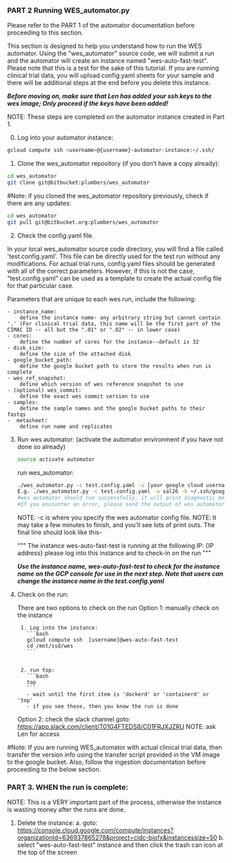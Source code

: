 ### PART 2 Running WES_automator.py
Please refer to the PART 1 of the automator documentation before proceeding to this section.

This section is designed to help you understand how to run the WES automator. Using the "wes_automator" source code, we will submit a run and the automator will create an instance named "wes-auto-fast-test".  Please note that this is a test for the sake of this tutorial.  If you are running clinical trial data, you will upload config.yaml sheets for your sample and there will be additional steps at the end before you delete this instance.

***Before moving on, make sure that Len has added your ssh keys to the wes
image; Only proceed if the keys have been added!***

NOTE: These steps are completed on the automator instance created in Part 1.  

0. Log into your automator instance:
```bash
gcloud compute ssh <username>@{username}-automator-instance:~/.ssh/
```

1. Clone the wes_automator repository (if you don’t have a copy already):

``` bash
cd wes_automator
git clone git@bitbucket:plumbers/wes_automator
```
#Note: if you cloned the wes_automator repository previously, check if there are any updates:

``` bash
cd wes_automator
git pull git@bitbucket.org:plumbers/wes_automator
```

2. Check the config.yaml file.  

In your local wes_automator source code directory, you will find a file called 'test.config.yaml'.  This file can be directly used for the test run without any modifications.
For actual trial runs, config.yaml files should be generated with all of the correct parameters.  However, if this is not the case, “test.config.yaml” can be used as a template to create the actual config file for that particular case.

Parameters that are unique to each wes run, include the following:

    - instance_name:
        define the instance name- any arbitrary string but cannot contain '.' (For clinical trial data, this name will be the first part of the CIMAC ID -- all but the ".01" or ".02" -- in lower case)
    - cores:
        define the number of cores for the instance--default is 32
    - disk_size:
        define the size of the attached disk
    - google_bucket_path:
        define the google bucket path to store the results when run is complete
    - wes_ref_snapshot:
        define which version of wes reference snapshot to use
    - (optional) wes_commit:
        define the exact wes commit version to use
    - samples:
        define the sample names and the google bucket paths to their fastqs
    -  metasheet:
        define run name and replicates


3. Run wes automator:
    (activate the automator environment if you have not done so already)
    ```bash
    source activate automator
    ```

    run wes_automator:

    ```bash
    ./wes_automator.py -c test.config.yaml -u [your google cloud username--usually your hostname] -k ~/.ssh/google_compute_engine
    E.g. ./wes_automator.py -c test.config.yaml -u sal26 -k ~/.ssh/google_compute_engine
    #wes automator should run successfully, it will print diagnostic messages until it finishes.
    #If you encounter an error, please send the output of wes automator to Len.
    ```
    NOTE: -c is where you specify the wes automator config file.
    NOTE: It may take a few minutes to finish, and you'll see lots of print outs.
    The final line should look like this-

    """
    The instance wes-auto-fast-test is running at the following IP: {IP address}
    please log into this instance and to check-in on the run
    """

    ***Use the instance name, wes-auto-fast-test to check for the instance name on the GCP console for use in the next step. Note that users can change the instance name in the test.config.yaml***

4. Check on the run:

    There are two options to check on the run
    Option 1: manually check on the instance

        1. Log into the instance:
          ```bash
          gcloud compute ssh  [username]@wes-auto-fast-test
          cd /mnt/ssd/wes
          ```


        2. run top:
          ```bash
          top
          ```
          - wait until the first item is 'dockerd' or 'containerd' or 'top'
          - if you see these, then you know the run is done

    Option 2: check the slack channel
        goto: https://app.slack.com/client/T01G4FTEDS8/C01FRJXJZRU
        NOTE: ask Len for access

#Note: If you are running WES_automator with actual clinical trial data, then transfer the version info using the transfer script provided in the VM image to the google bucket. Also, follow the ingestion documentation before proceeding to the below section.

### PART 3. WHEN the run is complete:
NOTE: This is a VERY important part of the process, otherwise the instance is wasting money after the runs are done.
  1. Delete the instance:
      a. goto: https://console.cloud.google.com/compute/instances?organizationId=636937865278&project=cidc-biofx&instancessize=50
      b. select "wes-auto-fast-test" instance and then click the trash can
          icon at the top of the screen
